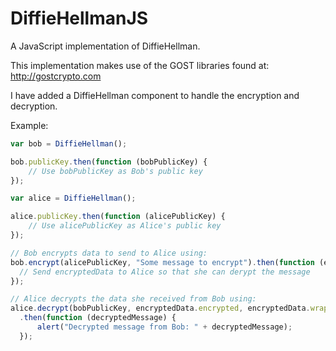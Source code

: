 # DiffieHellmanJS
A JavaScript implementation of DiffieHellman.

This implementation makes use of the GOST libraries found at: http://gostcrypto.com

I have added a DiffieHellman component to handle the encryption and decryption.

Example:

```javascript
var bob = DiffieHellman();

bob.publicKey.then(function (bobPublicKey) {
    // Use bobPublicKey as Bob's public key
});

var alice = DiffieHellman();

alice.publicKey.then(function (alicePublicKey) {
    // Use alicePublicKey as Alice's public key
});

// Bob encrypts data to send to Alice using:
bob.encrypt(alicePublicKey, "Some message to encrypt").then(function (encryptedData) {
  // Send encryptedData to Alice so that she can derypt the message
});

// Alice decrypts the data she received from Bob using:
alice.decrypt(bobPublicKey, encryptedData.encrypted, encryptedData.wrappedKey, encryptedData.ukmKey)
  .then(function (decryptedMessage) {
      alert("Decrypted message from Bob: " + decryptedMessage);
  });
```
